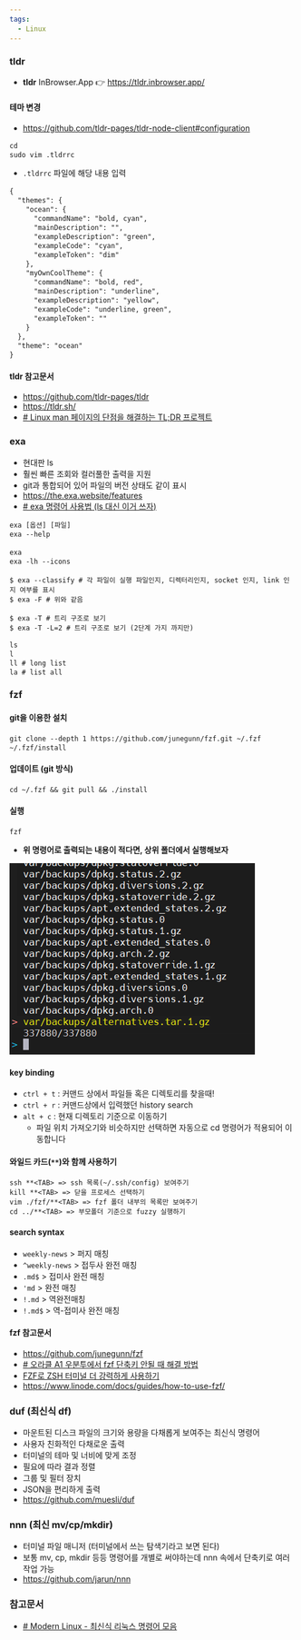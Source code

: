 ```yaml
---
tags:
  - Linux
---
```


### tldr
- **tldr** InBrowser.App 👉 https://tldr.inbrowser.app/

#### 테마 변경
- https://github.com/tldr-pages/tldr-node-client#configuration

```shell
cd
sudo vim .tldrrc
```

- `.tldrrc` 파일에 해당 내용 입력
```shell
{
  "themes": {
    "ocean": {
      "commandName": "bold, cyan",
      "mainDescription": "",
      "exampleDescription": "green",
      "exampleCode": "cyan",
      "exampleToken": "dim"
    },
    "myOwnCoolTheme": {
      "commandName": "bold, red",
      "mainDescription": "underline",
      "exampleDescription": "yellow",
      "exampleCode": "underline, green",
      "exampleToken": ""
    }
  },
  "theme": "ocean"
}
```

#### tldr 참고문서
- https://github.com/tldr-pages/tldr
- https://tldr.sh/
- [# Linux man 페이지의 단점을 해결하는 TL;DR 프로젝트](https://www.lesstif.com/lpt/linux-man-tl-dr-66715656.html)

### exa
- 현대판 ls
- 훨씬 빠른 조회와 컬러풀한 출력을 지원
- git과 통합되어 있어 파일의 버전 상태도 같이 표시
- https://the.exa.website/features
- [# exa 명령어 사용법 (ls 대신 이거 쓰자)](https://inpa.tistory.com/entry/Modern-Linux-%F0%9F%90%A7-exa-%EB%AA%85%EB%A0%B9%EC%96%B4-%EC%82%AC%EC%9A%A9%EB%B2%95-ls-%EB%8C%80%EC%8B%A0-%EC%9D%B4%EA%B1%B0-%EC%93%B0%EC%9E%90)
```shell
exa [옵션] [파일]
exa --help

exa
exa -lh --icons

$ exa --classify # 각 파일이 실행 파일인지, 디렉터리인지, socket 인지, link 인지 여부를 표시
$ exa -F # 위와 같음

$ exa -T # 트리 구조로 보기
$ exa -T -L=2 # 트리 구조로 보기 (2단계 가지 까지만)
```

```shell
ls
l 
ll # long list
la # list all
```

### fzf
#### git을 이용한 설치
```shell
git clone --depth 1 https://github.com/junegunn/fzf.git ~/.fzf
~/.fzf/install
```

#### 업데이트 (git 방식)
```shell
cd ~/.fzf && git pull && ./install
```

#### 실행
```shell
fzf
```
- **위 명령어로 출력되는 내용이 적다면, 상위 폴더에서 실행해보자**

![](assets/Linux%20최신%20명령어.png)
#### key binding
- `ctrl + t` : 커맨드 상에서 파일들 혹은 디렉토리를 찾을때!
- `ctrl + r` : 커맨드상에서 입력했던 history search
- `alt + c` : 현재 디렉토리 기준으로 이동하기
	- 파일 위치 가져오기와 비슷하지만 선택하면 자동으로 cd 명령어가 적용되어 이동합니다

#### 와일드 카드(`**`)와 함께 사용하기
```shell
ssh **<TAB> => ssh 목록(~/.ssh/config) 보여주기
kill **<TAB> => 닫을 프로세스 선택하기
vim ./fzf/**<TAB> => fzf 폴더 내부의 목록만 보여주기
cd ../**<TAB> => 부모폴더 기준으로 fuzzy 실행하기
```

#### search syntax
- `weekly-news` > 퍼지 매칭
- `^weekly-news` > 접두사 완전 매칭
- `.md$` > 접미사 완전 매칭
- `'md` > 완전 매칭
- `!.md` > 역완전매칭
- `!.md$` > 역-접미사 완전 매칭

#### fzf 참고문서
- https://github.com/junegunn/fzf
- [# 오라클 A1 우분투에서 fzf 단축키 안될 때 해결 방법](https://bonik.me/967/)
- [FZF로 ZSH 터미널 더 강력하게 사용하기](https://medium.com/harrythegreat/fzf%EB%A1%9C-zsh-%ED%84%B0%EB%AF%B8%EB%84%90-%EB%8D%94-%EA%B0%95%EB%A0%A5%ED%95%98%EA%B2%8C-%EC%82%AC%EC%9A%A9%ED%95%98%EA%B8%B0-730c20eb496b)
- https://www.linode.com/docs/guides/how-to-use-fzf/

### duf (최신식 df)
- 마운트된 디스크 파일의 크기와 용량을 다채롭게 보여주는 최신식 명령어
- 사용자 친화적인 다채로운 출력
- 터미널의 테마 및 너비에 맞게 조정
- 필요에 따라 결과 정렬
- 그룹 및 필터 장치
- JSON을 편리하게 출력
- https://github.com/muesli/duf

### nnn (최신 mv/cp/mkdir)
- 터미널 파일 매니저 (터미널에서 쓰는 탐색기라고 보면 된다)
- 보통 mv, cp, mkdir 등등 명령어를 개별로 써야하는데 nnn 속에서 단축키로 여러 작업 가능
- https://github.com/jarun/nnn

### 참고문서
- [# Modern Linux - 최신식 리눅스 명령어 모음](https://inpa.tistory.com/entry/LINUX-%F0%9F%93%9A-%EB%AA%A8%EB%8D%98-%EB%A6%AC%EB%88%85%EC%8A%A4-%ED%84%B0%EB%AF%B8%EB%84%90%EC%9D%84-%ED%99%94%EB%A0%A4%ED%95%98%EA%B2%8C-%F0%9F%90%A7-%EC%B5%9C%EC%8B%A0%EC%8B%9D-CLI-%EB%AA%A8%EC%9D%8C#fd_%EC%B5%9C%EC%8B%A0%EC%8B%9D_find)
